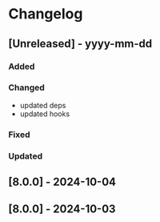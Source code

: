 # Changelog
## [Unreleased] - yyyy-mm-dd

### Added

### Changed
- updated deps
- updated hooks

### Fixed

### Updated

## [8.0.0] - 2024-10-04


## [8.0.0] - 2024-10-03
